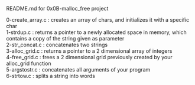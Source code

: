 README.md for 0x0B-malloc_free project

0-create_array.c : creates an array of chars, and initializes it with a specific char\
1-strdup.c : returns a pointer to a newly allocated space in memory, which contains a copy of the string given as parameter\
2-str_concat.c : concatenates two strings\
3-alloc_grid.c : returns a pointer to a 2 dimensional array of integers\
4-free_grid.c : frees a 2 dimensional grid previously created by your alloc_grid function\
5-argstostr.c : concatenates all arguments of your program\
6-strtow.c : splits a string into words
